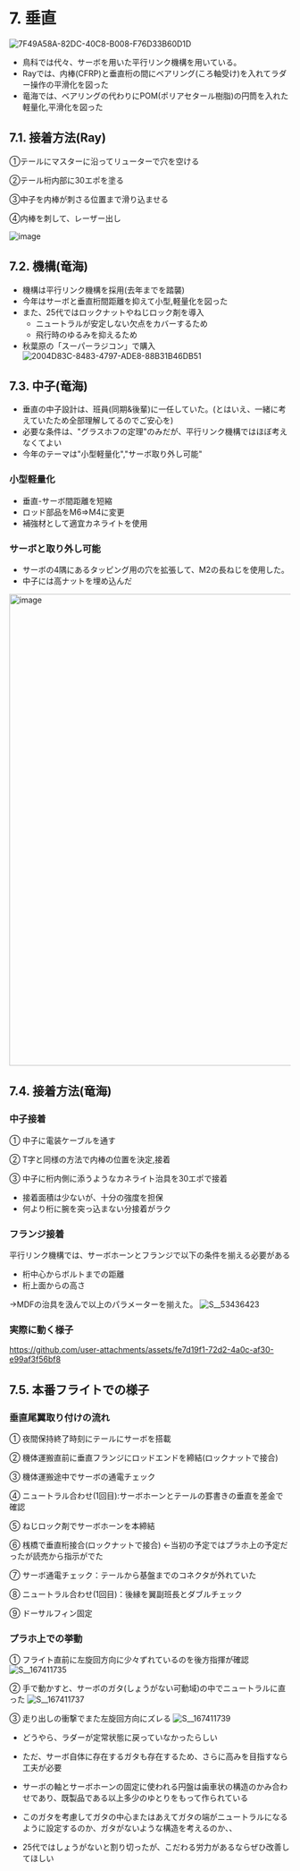 # 7. 垂直
![7F49A58A-82DC-40C8-B008-F76D33B60D1D](https://github.com/user-attachments/assets/1ef2857d-dbdb-426e-9897-55dd689ea70d)
- 鳥科では代々、サーボを用いた平行リンク機構を用いている。
- Rayでは、内棒(CFRP)と垂直桁の間にベアリング(ころ軸受け)を入れてラダー操作の平滑化を図った
- 竜海では、ベアリングの代わりにPOM(ポリアセタール樹脂)の円筒を入れた軽量化,平滑化を図った

## 7.1. 接着方法(Ray)
①テールにマスターに沿ってリューターで穴を空ける

②テール桁内部に30エポを塗る

③中子を内棒が刺さる位置まで滑り込ませる

④内棒を刺して、レーザー出し

![image](https://github.com/user-attachments/assets/64c3fa3b-0ec2-41dc-bf74-b5496a6e050b)

## 7.2. 機構(竜海)
- 機構は平行リンク機構を採用(去年までを踏襲)
- 今年はサーボと垂直桁間距離を抑えて小型,軽量化を図った
- また、25代ではロックナットやねじロック剤を導入
  - ニュートラルが安定しない欠点をカバーするため
  - 飛行時のゆるみを抑えるため
- 秋葉原の「スーパーラジコン」で購入
![2004D83C-8483-4797-ADE8-88B31B46DB51](https://github.com/user-attachments/assets/d2190182-3413-4909-a6af-7fa76a156899)

## 7.3. 中子(竜海)
- 垂直の中子設計は、班員(同期&後輩)に一任していた。(とはいえ、一緒に考えていたため全部理解してるのでご安心を)
- 必要な条件は、"グラスホフの定理"のみだが、平行リンク機構ではほぼ考えなくてよい
- 今年のテーマは"小型軽量化","サーボ取り外し可能"

### 小型軽量化
- 垂直-サーボ間距離を短縮
- ロッド部品をM6⇒M4に変更
- 補強材として適宜カネライトを使用

### サーボと取り外し可能
- サーボの4隅にあるタッピング用の穴を拡張して、M2の長ねじを使用した。
- 中子には高ナットを埋め込んだ

<img width="2162" height="843" alt="image" src="https://github.com/user-attachments/assets/f762dbf7-26ee-43d4-9ba2-af0c73b16f7a" />


## 7.4. 接着方法(竜海)
### 中子接着

① 中子に電装ケーブルを通す

② T字と同様の方法で内棒の位置を決定,接着

③ 中子に桁内側に添うようなカネライト治具を30エポで接着
 - 接着面積は少ないが、十分の強度を担保
 - 何より桁に腕を突っ込まない分接着がラク

### フランジ接着

平行リンク機構では、サーボホーンとフランジで以下の条件を揃える必要がある
- 桁中心からボルトまでの距離
- 桁上面からの高さ

→MDFの治具を汲んで以上のパラメーターを揃えた。
![S__53436423](https://github.com/user-attachments/assets/51b9ab59-b47b-4ff7-a95d-3ea793f82be3)

### 実際に動く様子

https://github.com/user-attachments/assets/fe7d19f1-72d2-4a0c-af30-e99af3f56bf8

## 7.5. 本番フライトでの様子
### 垂直尾翼取り付けの流れ
① 夜間保持終了時刻にテールにサーボを搭載

② 機体運搬直前に垂直フランジにロッドエンドを締結(ロックナットで接合)

③ 機体運搬途中でサーボの通電チェック

④ ニュートラル合わせ(1回目):サーボホーンとテールの罫書きの垂直を差金で確認

⑤ ねじロック剤でサーボホーンを本締結

⑥ 桟橋で垂直桁接合(ロックナットで接合) ←当初の予定ではプラホ上の予定だったが読売から指示がでた

⑦ サーボ通電チェック：テールから基盤までのコネクタが外れていた

⑧ ニュートラル合わせ(1回目)：後縁を翼副班長とダブルチェック

⑨ ドーサルフィン固定

### プラホ上での挙動

① フライト直前に左旋回方向に少々ずれているのを後方指揮が確認
![S__167411735](https://github.com/user-attachments/assets/b1001375-9dad-4020-b6ef-c93b57bf72c8)

② 手で動かすと、サーボのガタ(しょうがない可動域)の中でニュートラルに直った
![S__167411737](https://github.com/user-attachments/assets/6c49d745-6e60-4d09-8c54-dbeecd4da2c2)

③ 走り出しの衝撃でまた左旋回方向にズレる
![S__167411739](https://github.com/user-attachments/assets/dd1afb3a-a0d9-4a88-91a1-b96cf69b6b6a)

- どうやら、ラダーが定常状態に戻っていなかったらしい

- ただ、サーボ自体に存在するガタも存在するため、さらに高みを目指すなら工夫が必要
- サーボの軸とサーボホーンの固定に使われる円盤は歯車状の構造のかみ合わせであり、既製品である以上多少のゆとりをもって作られている
- このガタを考慮してガタの中心またはあえてガタの端がニュートラルになるように設定するのか、ガタがないような構造を考えるのか、、
- 25代ではしょうがないと割り切ったが、こだわる労力があるならぜひ改善してほしい
